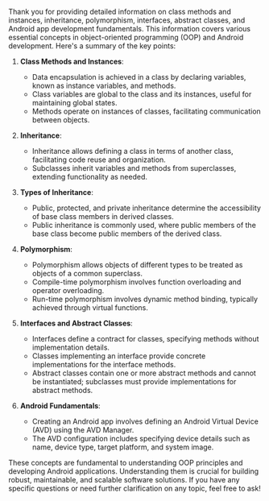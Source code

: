 Thank you for providing detailed information on class methods and instances, inheritance, polymorphism, interfaces, abstract classes, and Android app development fundamentals. This information covers various essential concepts in object-oriented programming (OOP) and Android development. Here's a summary of the key points:

1. **Class Methods and Instances**:
   - Data encapsulation is achieved in a class by declaring variables, known as instance variables, and methods.
   - Class variables are global to the class and its instances, useful for maintaining global states.
   - Methods operate on instances of classes, facilitating communication between objects.

2. **Inheritance**:
   - Inheritance allows defining a class in terms of another class, facilitating code reuse and organization.
   - Subclasses inherit variables and methods from superclasses, extending functionality as needed.

3. **Types of Inheritance**:
   - Public, protected, and private inheritance determine the accessibility of base class members in derived classes.
   - Public inheritance is commonly used, where public members of the base class become public members of the derived class.

4. **Polymorphism**:
   - Polymorphism allows objects of different types to be treated as objects of a common superclass.
   - Compile-time polymorphism involves function overloading and operator overloading.
   - Run-time polymorphism involves dynamic method binding, typically achieved through virtual functions.

5. **Interfaces and Abstract Classes**:
   - Interfaces define a contract for classes, specifying methods without implementation details.
   - Classes implementing an interface provide concrete implementations for the interface methods.
   - Abstract classes contain one or more abstract methods and cannot be instantiated; subclasses must provide implementations for abstract methods.

6. **Android Fundamentals**:
   - Creating an Android app involves defining an Android Virtual Device (AVD) using the AVD Manager.
   - The AVD configuration includes specifying device details such as name, device type, target platform, and system image.

These concepts are fundamental to understanding OOP principles and developing Android applications. Understanding them is crucial for building robust, maintainable, and scalable software solutions. If you have any specific questions or need further clarification on any topic, feel free to ask!